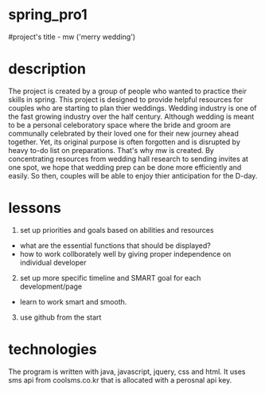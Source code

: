 # spring_pro1

#project's title - mw ('merry wedding')

# description
The project is created by a group of people who wanted to practice their skills in spring. 
This project is designed to provide helpful resources for couples who are starting to plan thier weddings. 
Wedding industry is one of the fast growing industry over the half century. 
Although wedding is meant to be a personal celeboratory space where the bride and groom are communally celebrated by their loved one for their new journey ahead together. 
Yet, its original purpose is often forgotten and is disrupted by heavy to-do list on preparations. 
That's why mw is created. By concentrating resources from wedding hall research to sending invites at one spot, we hope that wedding prep can be done more efficiently and easily.
So then, couples will be able to enjoy thier anticipation for the D-day.

# lessons
1. set up priorities and goals based on abilities and resources
  - what are the essential functions that should be displayed?
  - how to work collborately well by giving proper independence on individual developer
2. set up more specific timeline and SMART goal for each development/page
  - learn to work smart and smooth.
3. use github from the start


# technologies
The program is written with java, javascript, jquery, css and html. 
It uses sms api from coolsms.co.kr that is allocated with a perosnal api key. 




